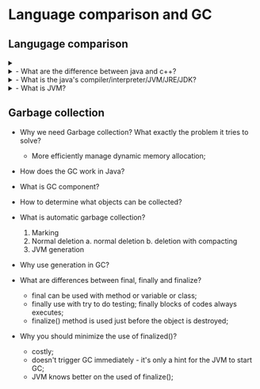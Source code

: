 # Language comparison and GC

## Langugage comparison
<details><summary></summary>
<p>

</p>
</details>

<details><summary>- What are the difference between java and c++?</summary>
<p>
    1. Platform compatiability: JAVA - write once, run everywhere on JVM; C++: different codes on different matchine
    2. Better performance: compile to native language;
        a. java source code -> JVM (written in C++) readable byte code(.java -> .class) - compile
        b. JVM interprets the Java bytecode to pre-compiled routine on machine code - interpret.
    3. JIT (just in time) compilation to compile the bytecode to native instruction; - compile
    4. Object-Orient Program paradigm - everything in java is a class/object
    5. All types (primitives, reference types) are always passed by value;
    6. Java does not support unsigned numbers;
    7. Pointer v.s. reference: no pointer arithmetics.
        - reference in Java are strongly typed;
        - no pointer arithmetic on references;
    8. No operator overloading. "+""-"
    9. Class/Objects are always allocated on the heap, no way on stack
    10. Gabbage collection. Don't have to consider memory management/ memory leak;
    11. Single inheritance generally. or implementing multiple interfaces;
</p>
</details>

<details><summary>- What is the java's compiler/interpreter/JVM/JRE/JDK?</summary>
<ul>
    <li> compiler: javac </li>
    <li> interpreter: jvm </li>
    <li> vitural machine: JVM - JRE is the JVM program: JRE = JVM + library class; </li>
    <li> JRE: java running environment; </li>
    <li> JDK: java development kit; contains tool for developing programs running on JRE</li>
</ul>
</details>
    
<details><summary>- What is JVM?</summary>
<p>
    - the JVM is an abstract computing machine. The JVM is a program that looks like a machine to programs written to execute it.
</p>
</details>



  

## Garbage collection

- Why we need Garbage collection? What exactly the problem it tries to solve?
    - More efficiently manage dynamic memory allocation;
    
- How does the GC work in Java? 

- What is GC component?

- How to determine what objects can be collected?


- What is automatic garbage collection?
    1. Marking
    2. Normal deletion
        a. normal deletion
        b. deletion with compacting
    3. JVM generation
    
- Why use generation in GC?



- What are differences between final, finally and finalize?  
    - final can be used with method or variable or class;
    - finally use with try to do testing; finally blocks of codes always executes;
    - finalize() method is used just before the object is destroyed;
    
- Why you should minimize the use of finalized()?
    - costly;
    - doesn't trigger GC immediately - it's only a hint for the JVM to start GC;
    - JVM knows better on the used of finalize();  